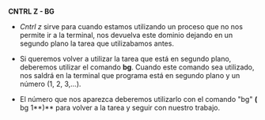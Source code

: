 **CNTRL Z - BG**

- *Cntrl z* sirve para cuando estamos utilizando un proceso que no nos permite ir a la terminal, nos devuelva este dominio dejando en un 
segundo plano la tarea que utilizabamos antes.

- Si queremos volver a utilizar la tarea que está en segundo plano,  deberemos utilizar el comando **bg**.
Cuando este comando sea utilizado, nos saldrá en la terminal que programa está en segundo plano y un número (1, 2, 3,...).

- El número que nos aparezca deberemos utilizarlo con el comando "bg" **(** bg 1**)** para volver a la tarea y seguir con nuestro
trabajo.
